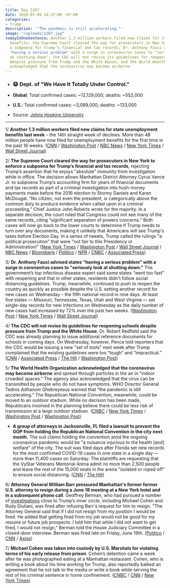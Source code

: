 ```yaml
---
title: Day 1267
date: 2020-07-09 14:37:00 -07:00
categories:
- trump
description: '"The pandemic is still accelerating."'
image: "/uploads/1267.jpg"
todayInOneSentence: Another 1.3 million workers filed new claims for state unemployment
  benefits; the Supreme Court cleared the way for prosecutors in New York to enforce
  a subpoena for Trump’s financial and tax records; Dr. Anthony Fauci advised states
  "having a serious problem" with a surge in coronavirus cases to "seriously look
  at shutting down"; the CDC will not revise its guidelines for reopening schools
  despite pressure from Trump and the White House; and the World Health Organization
  acknowledged that the coronavirus may become airborne.
---
```


* ### 😷 Dept. of "We Have It Totally Under Control."

* **Global**: Total confirmed cases: \~12,129,000; deaths: \~552,000

* **U.S.**: Total confirmed cases: \~3,089,000; deaths: \~133,000

* Source: [Johns Hopkins University](https://coronavirus.jhu.edu/map.html)

---

1/ **Another 1.3 million workers filed new claims for state unemployment benefits last week** – the 14th straight week of declines. More than 48 million people have now filed for unemployment benefits for the first time in the past 16 weeks. ([CNN](https://www.cnn.com/2020/07/09/economy/unemployment-benefits-coronavirus/index.html) / [Washington Post](https://www.washingtonpost.com/business/2020/07/09/another-13-million-people-applied-new-jobless-benefits-last-week-pandemics-toll-economy-continued/) / [NBC News](https://www.nbcnews.com/business/economy/around-1-3-million-people-filed-first-time-unemployment-benefits-n1233280) / [New York Times](https://www.nytimes.com/live/2020/07/09/business/stock-market-today-coronavirus#1-3-million-workers-filed-new-state-unemployment-claims-last-week) / [Wall Street Journal](https://www.wsj.com/articles/global-stock-markets-dow-update-07-09-2020-11594287867?mod=hp_lead_pos3))

2/ **The Supreme Court cleared the way for prosecutors in New York to enforce a subpoena for Trump’s financial and tax records**, rejecting Trump’s assertion that he enjoys "absolute" immunity from investigation while in office. The decision allows Manhattan District Attorney Cyrus Vance Jr. to subpoena Trump’s accounting firm for years of financial documents and tax records as part of a criminal investigation into hush-money payments made before the 2016 election to Stormy Daniels and Karen McDougal. “No citizen, not even the president, is categorically above the common duty to produce evidence when called upon in a criminal proceeding,” Chief Justice John Roberts wrote for the majority. In a separate decision, the court ruled that Congress could not see many of the same records, citing “significant separation of powers concerns.” Both cases will now go back to the lower courts to determine if Trump needs to turn over any documents, making it unlikely that Americans will see Trump's taxes before Election Day. In a series of tweets, Trump called the rulings "a political prosecution" that were "not fair to this Presidency or Administration!" ([New York Times](https://www.nytimes.com/2020/07/09/us/trump-taxes-supreme-court.html) / [Washington Post](https://www.washingtonpost.com/politics/courts_law/supreme-court-trump-tax-returns-financial-records/2020/07/09/8f274352-c1e2-11ea-9fdd-b7ac6b051dc8_story.html) / [Wall Street Journal](https://www.wsj.com/articles/supreme-court-rejects-trump-bid-to-block-new-york-subpoena-seeking-financial-tax-records-11594304520) / [NBC News](https://www.nbcnews.com/politics/supreme-court/supreme-court-rules-new-york-prosecutor-can-get-trump-s-n1232086) / [Bloomberg](https://www.bloomberg.com/news/articles/2020-07-09/trump-taxes-likely-going-to-manhattan-d-a-but-maybe-few-others?sref=MIBMEEoj) / [Politico](https://www.politico.com/news/2020/07/08/supreme-court-trump-tax-returns-financial-records-353428) / [NPR](https://www.npr.org/2020/07/09/884447882/supreme-court-says-trump-not-immune-from-records-release-pushes-back-on-congress) / [CNBC](https://www.cnbc.com/2020/07/09/supreme-court-trump-tax-records.html) / [Associated Press](https://apnews.com/a7a9e075f0ac771e95bf0fc6012d181a))

3/ **Dr. Anthony Fauci advised states "having a serious problem" with a surge in coronavirus cases to "seriously look at shutting down."** The government’s top infectious disease expert said some states “went too fast” with reopening and that in other states, residents didn't follow social distancing guidelines. Trump, meanwhile, continued to push to reopen the country as quickly as possible despite the U.S. setting another record for new cases on Wednesday – the fifth national record in nine days. At least five states — Missouri, Tennessee, Texas, Utah and West Virginia — set single-day records for new infections on Wednesday as the daily number of new cases had increased by 72% over the past two weeks. ([Washington Post](https://www.washingtonpost.com/nation/2020/07/09/coronavirus-live-updates-us/) / [New York Times](https://www.nytimes.com/2020/07/09/world/coronavirus-updates.html#link-4cf07047) / [Wall Street Journal](https://www.wsj.com/podcasts/the-journal/dr-anthony-fauci-america-faces-a-erious-situation/98634fff-dde6-4e55-b7c7-2ac659cbca9b))

4/ **The CDC will not revise its guidelines for reopening schools despite pressure from Trump and the White House**. Dr. Robert Redfield said the CDC was already planning to issue additional reference documents for schools in coming days. On Wednesday, however, Pence told reporters that the CDC would be issuing a new "set of tools" next week after Trump complained that the existing guidelines were too “tough” and “impractical.” ([CNN](https://www.cnn.com/2020/07/09/politics/cdc-guidelines-school-reopenings/index.html) / [Associated Press](https://apnews.com/61729068f4e39f8fc0fcac35d19ab7c0) / [The Hill](https://thehill.com/policy/healthcare/public-global-health/506547-cdc-wont-revise-school-opening-guidelines-after-trump) / [Washington Post](https://www.washingtonpost.com/nation/2020/07/09/coronavirus-live-updates-us/))

5/ **The World Health Organization acknowledged that the coronavirus may become airborne** and spread through particles in the air in “indoor crowded spaces.” The agency also acknowledged that the virus can be transmitted by people who do not have symptoms. WHO Director General Tedros Adhanom Ghebreyesus warned that “the pandemic is still accelerating." The Republican National Convention, meanwhile, could be moved to an outdoor stadium. While no decision has been made, Republicans involved in the planning believe there could be less risk of transmission at a large outdoor stadium. ([CNBC](https://www.cnbc.com/2020/07/09/airborne-transmission-of-coronavirus-in-restaurants-gyms-and-other-closed-spaces-cant-be-ruled-out-who-says.html) / [New York Times](https://www.nytimes.com/2020/07/09/world/coronavirus-updates.html#link-6d197e83) / [Washington Post](https://www.washingtonpost.com/world/2020/07/09/tearful-who-director-calls-global-unity-fight-virus-following-us-pullout/) / [Washington Post](https://www.washingtonpost.com/politics/republicans-look-into-holding-their-convention-outdoors/2020/07/09/9436cbf8-c1ef-11ea-b4f6-cb39cd8940fb_story.html))

* **A group of attorneys in Jacksonville, FL filed a lawsuit to prevent the GOP from holding the Republican National Convention in the city next month.** The suit claims holding the convention amid the ongoing coronavirus pandemic would be "a nuisance injurious to the health \[and\] welfare" of the city. The suit was filed days after Florida set new records for the most confirmed COVID-19 cases in one state in a single day — more than 11,400 cases on Saturday. The plaintiffs are requesting that the VyStar Veterans Memorial Arena admit no more than 2,500 people and leave the rest of the 15,000 seats in the arena "isolated or roped off" to ensure social distancing. ([CNN](https://www.cnn.com/2020/07/08/politics/florida-lawyers-sue-republican-convention/index.html) / [The Hill](https://thehill.com/homenews/campaign/506512-jacksonville-attorneys-sue-to-block-republican-national-convention))

6/ **Attorney General William Barr pressured Manhattan's former former U.S. attorney to resign during a June 18 meeting at a New York hotel and in a subsequent phone call**. Geoffrey Berman, who had pursued a number of [investigations](https://whatthefuckjusthappenedtoday.com/2020/06/22/day-1250/#4-attorney-general-william-barr-said) close to Trump’s inner circle, including Michael Cohen and Rudy Giuliani, was fired after refusing Barr's request for him to resign. "The Attorney General said that if I did not resign from my position I would be fired. He added that getting fired from my job would not be good for my resume or future job prospects. I told him that while I did not want to get fired, I would not resign," Berman told the House Judiciary Committee in a closed-door interview. Berman was fired late on Friday, June 19th. ([Politico](https://www.politico.com/news/2020/07/09/geoffrey-berman-testimony-william-barr-355196) / [CNN](https://www.cnn.com/2020/07/09/politics/geoffrey-berman-house-testimony/index.html) / [Axios](https://www.axios.com/scoop-geoffrey-berman-testimony-a3529dd8-3097-42c3-b7bd-ea0f767d9d74.html))

7/ **Michael Cohen was taken into custody by U.S. Marshals for violating terms of his early release from prison**. Cohen’s detention came a week after he was photographed eating at a Manhattan restaurant. Cohen, who is writing a book about his time working for Trump, also reportedly balked an agreement that he not talk to the media or write a book while serving the rest of his criminal sentence in home confinement. ([CNBC](https://www.cnbc.com/2020/07/09/trumps-ex-lawyer-michael-cohen-taken-into-custody-after-restaurant-photo.html) / [CNN](https://www.cnn.com/2020/07/09/politics/michael-cohen-in-custody/index.html) / [New York Times](https://www.nytimes.com/2020/07/09/nyregion/michael-cohen-arrested.html))